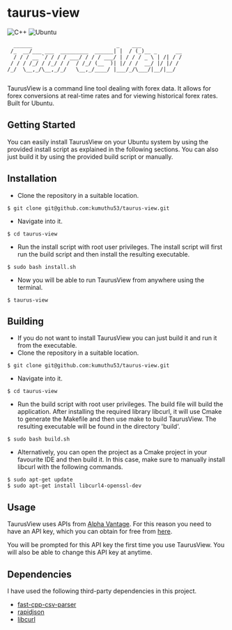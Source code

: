 # taurus-view
![C++](https://img.shields.io/badge/c++-%2300599C.svg?style=for-the-badge&logo=c%2B%2B&logoColor=white)
![Ubuntu](https://img.shields.io/badge/Ubuntu-E95420?style=for-the-badge&logo=ubuntu&logoColor=white)

```
  ______                           _    ___             
 /_  __/___ ___  _________  ______| |  / (_)__ _      __
  / / / __ `/ / / / ___/ / / / ___/ | / / / _ \ | /| / /
 / / / /_/ / /_/ / /  / /_/ (__  )| |/ / /  __/ |/ |/ / 
/_/  \__,_/\__,_/_/   \__,_/____/ |___/_/\___/|__/|__/  
                                                        
```

TaurusView is a command line tool dealing with forex data. It allows for forex conversions at real-time rates and for viewing historical forex rates. Built for Ubuntu.

## Getting Started

You can easily install TaurusView on your Ubuntu system by using the provided install script as explained in the following sections. You can also just build it by using the provided build script or manually. 

## Installation

* Clone the repository in a suitable location.

```shell
$ git clone git@github.com:kumuthu53/taurus-view.git
```

* Navigate into it.

```shell
$ cd taurus-view
```
* Run the install script with root user privileges. The install script will first run the build script and then install the resulting executable.

```shell
$ sudo bash install.sh
```
* Now you will be able to run TaurusView from anywhere using the terminal.
```shell
$ taurus-view
```

## Building

* If you do not want to install TaurusView you can just build it and run it from the executable.
* Clone the repository in a suitable location.

```shell
$ git clone git@github.com:kumuthu53/taurus-view.git
```

* Navigate into it.

```shell
$ cd taurus-view
```
* Run the build script with root user privileges. The build file will build the application. After installing the required library libcurl, it will use Cmake to generate the Makefile and then use make to build TaurusView. The resulting executable will be found in the directory 'build'. 

```shell
$ sudo bash build.sh
```
* Alternatively, you can open the project as a Cmake project in your favourite IDE and then build it. In this case, make sure to manually install libcurl with the following commands.
```shell
$ sudo apt-get update
$ sudo apt-get install libcurl4-openssl-dev
```
## Usage

TaurusView uses APIs from [Alpha Vantage](https://www.alphavantage.co/). For this reason you need to have an API key, which you can obtain for free from [here](https://www.alphavantage.co/support/#).

You will be prompted for this API key the first time you use TaurusView. You will also be able to change this API key at anytime.

## Dependencies

I have used the following third-party dependencies in this project.
* [fast-cpp-csv-parser](https://github.com/ben-strasser/fast-cpp-csv-parser)
* [rapidjson](https://github.com/Tencent/rapidjson)
* [libcurl](https://curl.se/libcurl/)



